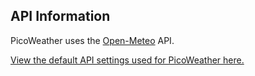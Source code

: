 <h2>API Information</h2>
<p>PicoWeather uses the <a href="https://open-meteo.com/">Open-Meteo</a> API.</p>
<a href="https://open-meteo.com/en/docs#current=temperature_2m,relative_humidity_2m,apparent_temperature,is_day,precipitation,rain,showers,snowfall,cloud_cover,wind_speed_10m,wind_direction_10m,wind_gusts_10m&hourly=temperature_2m,relative_humidity_2m,dew_point_2m,apparent_temperature,precipitation_probability,precipitation,rain,showers,snowfall,snow_depth,cloud_cover,cloud_cover_low,cloud_cover_mid,cloud_cover_high,visibility,wind_speed_10m,wind_speed_80m,wind_speed_120m,wind_speed_180m,wind_direction_10m,wind_direction_80m,wind_direction_120m,wind_direction_180m,wind_gusts_10m,temperature_80m,temperature_120m,temperature_180m&daily=sunrise,sunset,daylight_duration,sunshine_duration,uv_index_max,precipitation_sum,rain_sum,showers_sum,snowfall_sum,precipitation_hours,precipitation_probability_max,wind_speed_10m_max,wind_gusts_10m_max&timezone=America%2FNew_York">View the default API settings used for PicoWeather here.</a>

